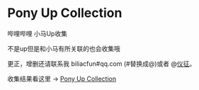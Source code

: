 # Pony Up Collection
哔哩哔哩 小马Up收集

不是up但是和小马有所关联的也会收集哦

更正，增删还请联系我 biliacfun#qq.com (#替换成@)或者 @[仪征](https://space.bilibili.com/359014614)。

收集结果看这里 → [Pony Up Collection](https://b23-tv.icu/)
